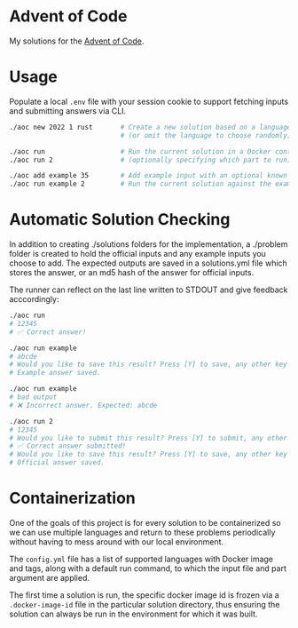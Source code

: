 # Advent of Code

My solutions for the [Advent of Code](https://adventofcode.com).

# Usage
Populate a local `.env` file with your session cookie to support fetching
inputs and submitting answers via CLI.

```bash
./aoc new 2022 1 rust       # Create a new solution based on a language template
                            # (or omit the language to choose randomly)

./aoc run                   # Run the current solution in a Docker container
./aoc run 2                 # (optionally specifying which part to run)

./aoc add example 35        # Add example input with an optional known output
./aoc run example 2         # Run the current solution against the example input
```

# Automatic Solution Checking

In addition to creating ./solutions folders for the implementation, a ./problem
folder is created to hold the official inputs and any example inputs you choose
to add. The expected outputs are saved in a solutions.yml file which stores the
answer, or an md5 hash of the answer for official inputs.

The runner can reflect on the last line written to STDOUT and give feedback
acccordingly:

```bash
./aoc run
# 12345
# ✅ Correct answer!

./aoc run example
# abcde
# Would you like to save this result? Press [Y] to save, any other key to skip.
# Example answer saved.

./aoc run example
# bad output
# ❌ Incorrect answer. Expected: abcde

./aoc run 2
# 12345
# Would you like to submit this result? Press [Y] to submit, any other key to
# ✅ Correct answer submitted!
# Would you like to save this result? Press [Y] to save, any other key to skip.
# Official answer saved.
```

# Containerization

One of the goals of this project is for every solution to be containerized so
we can use multiple languages and return to these problems periodically without
having to mess around with our local environment.

The `config.yml` file has a list of supported languages with Docker image and
tags, along with a default run command, to which the input file and part
argument are applied.

The first time a solution is run, the specific docker image id is frozen via a
`.docker-image-id` file in the particular solution directory, thus ensuring the
solution can always be run in the environment for which it was built.
